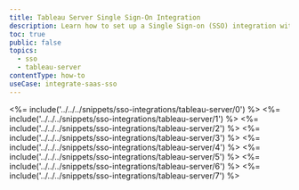 ```yaml
---
title: Tableau Server Single Sign-On Integration
description: Learn how to set up a Single Sign-on (SSO) integration with Tableau Server and Auth0.
toc: true
public: false
topics:
  - sso
  - tableau-server
contentType: how-to
useCase: integrate-saas-sso
---
```

<%= include('../../../snippets/sso-integrations/tableau-server/0') %> 
<%= include('../../../snippets/sso-integrations/tableau-server/1') %> 
<%= include('../../../snippets/sso-integrations/tableau-server/2') %> 
<%= include('../../../snippets/sso-integrations/tableau-server/3') %> 
<%= include('../../../snippets/sso-integrations/tableau-server/4') %> 
<%= include('../../../snippets/sso-integrations/tableau-server/5') %> 
<%= include('../../../snippets/sso-integrations/tableau-server/6') %>
<%= include('../../../snippets/sso-integrations/tableau-server/7') %>
